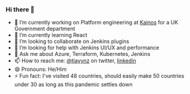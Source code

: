 ### Hi there 👋

<!--
**timja/timja** is a ✨ _special_ ✨ repository because its `README.md` (this file) appears on your GitHub profile.

Here are some ideas to get you started:

-->


- 🔭 I’m currently working on Platform engineering at [Kainos](https://www.kainos.com/) for a UK Government department
- 🌱 I’m currently learning React
- 👯 I’m looking to collaborate on Jenkins plugins
- 🤔 I’m looking for help with Jenkins UI/UX and performance
- 💬 Ask me about Azure, Terraform, Kubernetes, Jenkins
- 📫 How to reach me: [@tjayynz](https://twitter.com/tjayynz) on twitter, [linkedin](https://www.linkedin.com/in/tim-jacomb-98043174/)
- 😄 Pronouns: He/Him
- ⚡ Fun fact: I've visited 48 countries, should easily make 50 countries under 30 as long as this pandemic settles down
